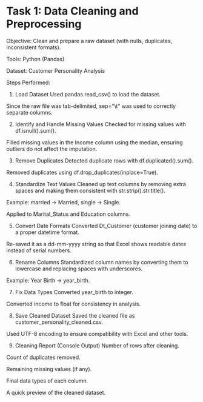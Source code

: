 # Task 1: Data Cleaning and Preprocessing

Objective: Clean and prepare a raw dataset (with nulls, duplicates, inconsistent formats).

Tools: Python (Pandas)

Dataset: Customer Personality Analysis 

Steps Performed:

1. Load Dataset
Used pandas.read_csv() to load the dataset.

Since the raw file was tab-delimited, sep="\t" was used to correctly separate columns.

2. Identify and Handle Missing Values
Checked for missing values with df.isnull().sum().

Filled missing values in the Income column using the median, ensuring outliers do not affect the imputation.

3. Remove Duplicates
Detected duplicate rows with df.duplicated().sum().

Removed duplicates using df.drop_duplicates(inplace=True).

4. Standardize Text Values
Cleaned up text columns by removing extra spaces and making them consistent with str.strip().str.title().

Example: married → Married, single → Single.

Applied to Marital_Status and Education columns.

5. Convert Date Formats
Converted Dt_Customer (customer joining date) to a proper datetime format.

Re-saved it as a dd-mm-yyyy string so that Excel shows readable dates instead of serial numbers.

6. Rename Columns
Standardized column names by converting them to lowercase and replacing spaces with underscores.

Example: Year Birth → year_birth.

7. Fix Data Types
Converted year_birth to integer.

Converted income to float for consistency in analysis.

8. Save Cleaned Dataset
Saved the cleaned file as customer_personality_cleaned.csv.

Used UTF-8 encoding to ensure compatibility with Excel and other tools.

9. Cleaning Report (Console Output)
Number of rows after cleaning.

Count of duplicates removed.

Remaining missing values (if any).

Final data types of each column.

A quick preview of the cleaned dataset.
